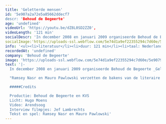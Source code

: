 ```yaml
---
title: 'Geletterde mensen'
id: '5e907a2a72e5a85662ddecf7
descr: 'Behoud de Begeerte'
age: 'undefined'
videoUrl: 'https://youtu.be/dZ8L0SD2ZZ0',
videoLength: '121 min'
socialDescr: 'In december 2008 en januari 2009 organiseerde Behoud de Begeerte Geletterde Mensen met Ramsey Nasr en Mauro Pawlowski. Dat moet dan zo ongeveer de 28ste editie geweest zijn. Mauro Pawlowski bracht naast zijn muziek ook, en dit in primeur, eigen teksten - met name: poëzie. Dichter Ramsey Nasr las uit zijn werk, maar schroomde zich niet een paar liederen te zingen. '
socialImage:'https://uploads-ssl.webflow.com/5e74d1a9ef22355294c7d60e/5e907933df78147256974996_geletterde%20mensen_goed.png'
info: '<ul><li>literatuur</li><li>duur: 121 min</li><li>taal: Nederlands</li><li><a href="https://www.begeerte.be" target="_blank">Behoud de Begeerte</a></li></ul>'
recordedAt: 'undefined'
company: 'Behoud de Begeerte'
image: 'https://uploads-ssl.webflow.com/5e74d1a9ef22355294c7d60e/5e907933df78147256974996_geletterde%20mensen_goed.png'
text: '|-
  In december 2008 en januari 2009 organiseerde Behoud de Begeerte _Geletterde Mensen_ met **Ramsey Nasr** en **Mauro Pawlowski**. Dat moet dan zo ongeveer de 28ste editie geweest zijn. **Mauro Pawlowski** bracht naast zijn muziek ook, en dit in primeur, eigen teksten - met name: poëzie. Dichter **Ramsey Nasr** las uit zijn werk, maar schroomde zich niet een paar liederen te zingen.

  "Ramsey Nasr en Mauro Pawlowski verzetten de bakens van de literaire avond: dit is geen voorlezen, hier bedrijft men literair-muzikaal theater" oordeelde De Standaard over de tournée. "Alles in deze _Geletterde Mensen_ lukt, leuk en verrassend, niet altijd vanzelfsprekend, Nasr en Pawlowski vergasten ons op een show die stijf staat van de gekte in het eerste deel, en tintelt van kwetsbaarheid in het tweede.”

  #####Credits

  Productie: Behoud de Begeerte en KVS
  Licht: Hugo Moens
  Video: Arendsoog
  Interview filmpjes: Jef Lambrechts
  Tekst en spel: Ramsey Nasr en Mauro Pawlowski'
---
```

